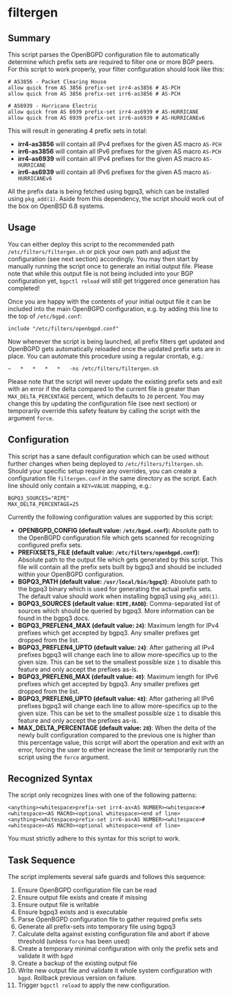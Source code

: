 # filtergen

## Summary
This script parses the OpenBGPD configuration file to automatically determine which prefix sets are required to filter one or more BGP peers. For this script to work properly, your filter configuration should look like this:

```
# AS3856 - Packet Clearing House
allow quick from AS 3856 prefix-set irr4-as3856 # AS-PCH
allow quick from AS 3856 prefix-set irr6-as3856 # AS-PCH

# AS6939 - Hurricane Electric
allow quick from AS 6939 prefix-set irr4-as6939 # AS-HURRICANE
allow quick from AS 6939 prefix-set irr6-as6939 # AS-HURRICANEv6
```

This will result in generating 4 prefix sets in total:

- **irr4-as3856** will contain all IPv4 prefixes for the given AS macro `AS-PCH`
- **irr6-as3856** will contain all IPv6 prefixes for the given AS macro `AS-PCH`
- **irr4-as6939** will contain all IPv4 prefixes for the given AS macro `AS-HURRICANE`
- **irr6-as6939** will contain all IPv6 prefixes for the given AS macro `AS-HURRICANEv6`

All the prefix data is being fetched using bgpq3, which can be installed using `pkg_add(1)`. Aside from this dependency, the script should work out of the box on OpenBSD 6.8 systems.

## Usage
You can either deploy this script to the recommended path `/etc/filters/filtergen.sh` or pick your own path and adjust the configuration (see next section) accordingly. You may then start by manually running the script once to generate an initial output file. Please note that while this output file is not being included into your BGP configuration yet, `bgpctl reload` will still get triggered once generation has completed!

Once you are happy with the contents of your initial output file it can be included into the main OpenBGPD configuration, e.g. by adding this line to the top of `/etc/bgpd.conf`:

```
include "/etc/filters/openbgpd.conf"
```

Now whenever the script is being launched, all prefix filters get updated and OpenBGPD gets automatically reloaded once the updated prefix sets are in place. You can automate this procedure using a regular crontab, e.g.:

```
~	*	*	*	*	-ns /etc/filters/filtergen.sh
```

Please note that the script will never update the existing prefix sets and exit with an error if the delta compared to the current file is greater than `MAX_DELTA_PERCENTAGE` percent, which defaults to `20` percent. You may change this by updating the configuration file (see next section) or temporarily override this safety feature by calling the script with the argument `force`.

## Configuration
This script has a sane default configuration which can be used without further changes when being deployed to `/etc/filters/filtergen.sh`. Should your specific setup require any overrides, you can create a configuration file `filtergen.conf` in the same directory as the script. Each line should only contain a `KEY=VALUE` mapping, e.g.:

```
BGPQ3_SOURCES="RIPE"
MAX_DELTA_PERCENTAGE=25
```

Currently the following configuration values are supported by this script:

- **OPENBGPD_CONFIG (default value: `/etc/bgpd.conf`):** Absolute path to the OpenBGPD configuration file which gets scanned for recognizing configured prefix sets.
- **PREFIXSETS_FILE (default value: `/etc/filters/openbgpd.conf`):** Absolute path to the output file which gets generated by this script. This file will contain all the prefix sets built by bgpq3 and should be included within your OpenBGPD configuration.
- **BGPQ3_PATH (default value: `/usr/local/bin/bgpq3`)**: Absolute path to the bgpq3 binary which is used for generating the actual prefix sets. The default value should work when installing bgpq3 using `pkg_add(1)`.
- **BGPQ3_SOURCES (default value: `RIPE,RADB`)**: Comma-separated list of sources which should be queried by bgpq3. More information can be found in the bgpq3 docs.
- **BGPQ3_PREFLEN4_MAX (default value: `24`)**: Maximum length for IPv4 prefixes which get accepted by bgpq3. Any smaller prefixes get dropped from the list.
- **BGPQ3_PREFLEN4_UPTO (default value: `24`)**: After gathering all IPv4 prefixes bgpq3 will change each line to allow more-specifics up to the given size. This can be set to the smallest possible size `1` to disable this feature and only accept the prefixes as-is.
- **BGPQ3_PREFLEN6_MAX (default value: `48`)**: Maximum length for IPv6 prefixes which get accepted by bgpq3. Any smaller prefixes get dropped from the list.
- **BGPQ3_PREFLEN6_UPTO (default value: `48`)**: After gathering all IPv6 prefixes bgpq3 will change each line to allow more-specifics up to the given size. This can be set to the smallest possible size `1` to disable this feature and only accept the prefixes as-is.
- **MAX_DELTA_PERCENTAGE (default value: `20`)**: When the delta of the newly built configuration compared to the previous one is higher than this percentage value, this script will abort the operation and exit with an error, forcing the user to either increase the limit or temporarily run the script using the `force` argument.

## Recognized Syntax
The script only recognizes lines with one of the following patterns:

```
<anything><whitespace>prefix-set irr4-as<AS NUMBER><whitespace>#<whitespace><AS MACRO><optional whitespace><end of line>
<anything><whitespace>prefix-set irr6-as<AS NUMBER><whitespace>#<whitespace><AS MACRO><optional whitespace><end of line>
```

You must strictly adhere to this syntax for this script to work.

## Task Sequence
The script implements several safe guards and follows this sequence:

1. Ensure OpenBGPD configuration file can be read
2. Ensure output file exists and create if missing
3. Ensure output file is writable
4. Ensure bgpq3 exists and is executable
5. Parse OpenBGPD configuration file to gather required prefix sets
6. Generate all prefix-sets into temporary file using bgpq3
7. Calculate delta against existing configuration file and abort if above threshold (unless `force` has been used)
8. Create a temporary minimal configuration with only the prefix sets and validate it with `bgpd`
9. Create a backup of the existing output file
10. Write new output file and validate it whole system configuration with `bgpd`. Rollback previous version on failure.
11. Trigger `bgpctl reload` to apply the new configuration.
